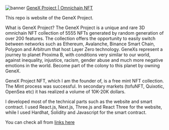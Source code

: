 
![banner](https://user-images.githubusercontent.com/97956471/181352045-e24b62f6-2af5-4ac6-92b0-8e80e414594a.png)
[GeneX Project | Omnichain NFT](https://linktr.ee/genexprojectnft)  

This repo is website of the GeneX Project. 

What is GeneX Project?
The GeneX Project is a unique and rare 3D omnichain NFT collection of 5555 NFTs generated by random generation of over 200 features. The collection offers the opportunity to easily switch between networks such as Ethereum, Avalanche, Binance Smart Chain, Polygon and Arbitrum that host Layer Zero technology.
GeneXs represent a journey to planet Proxima B, with conditions very similar to our world, against inequality, injustice, racism, gender abuse and much more negative emotions in the world. Become part of the colony to this planet by owning GeneX.

GeneX Project NFT, which I am the founder of, is a free mint NFT collection. The Mint process was successful. In secondary markets (tofuNFT, Quixotic, OpenSea etc) it has realized a volume of 10K-20K dollars. 

I developed most of the technical parts such as the website and smart contract. I used React.js, Next.js, Three.js and React Three for the website, while I used Hardhat, Solidity and Javascript for the smart contract.

You can check all from [links here](https://linktr.ee/genexprojectnft) 
